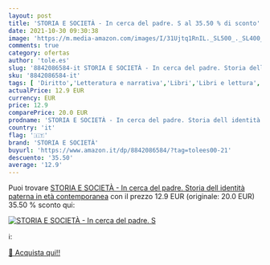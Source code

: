 ```yaml
---
layout: post
title: 'STORIA E SOCIETÀ - In cerca del padre. S al 35.50 % di sconto'
date: 2021-10-30 09:30:38
image: 'https://m.media-amazon.com/images/I/31Ujtq1RnIL._SL500_._SL400_.jpg'
comments: true
category: ofertas
author: 'tole.es'
slug: '8842086584-it STORIA E SOCIETÀ - In cerca del padre. Storia dell...'
sku: '8842086584-it'
tags: [ 'Diritto','Letteratura e narrativa','Libri','Libri e lettura','Società e scienze sociali','Sociologia','Storia','Storia del libro','Storia della letteratura e critica letteraria','Storia sociale e culturale','storia e società', ]
actualPrice: 12.9 EUR
currency: EUR
price: 12.9
comparePrice: 20.0 EUR
prodname: 'STORIA E SOCIETÀ - In cerca del padre. Storia dell identità paterna in età contemporanea'
country: 'it'
flag: '🇮🇹'
brand: 'STORIA E SOCIETÀ'
buyurl: 'https://www.amazon.it/dp/8842086584/?tag=tolees00-21'
descuento: '35.50'
average: '12.9'
---
```


Puoi trovare [STORIA E SOCIETÀ - In cerca del padre. Storia dell identità paterna in età contemporanea](https://www.amazon.it/dp/8842086584/?tag=tolees00-21) con il prezzo 12.9 EUR (originale: 20.0 EUR) 35.50 % sconto qui:

[![STORIA E SOCIETÀ - In cerca del padre. S](https://m.media-amazon.com/images/I/31Ujtq1RnIL._SL500_._SL400_.jpg)](https://www.amazon.it/dp/8842086584/?tag=tolees00-21)

ℹ️:


[🛒 Acquista qui!!](https://www.amazon.it/dp/8842086584/?tag=tolees00-21)
